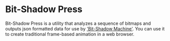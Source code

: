Bit-Shadow Press
======

Bit-Shadow Press is a utility that analyzes a sequence of bitmaps and outputs json formatted data for use by ['Bit-Shadow Machine'](https://github.com/foldi/Bit-Shadow-Machine). You can use it to create traditional frame-based animation in a web browser.

